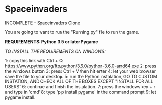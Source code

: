 # Spaceinvaders
INCOMPLETE - Spaceinvaders Clone

You are going to want to run the "Running.py" file to run the game.

**REQUIREMENTS:
Python 3.5 or later
Pygame**

_TO INSTALL THE REQUIREMENTS ON WINDOWS:_

 1: copy this link with Ctrl + C: https://www.python.org/ftp/python/3.6.0/python-3.6.0-amd64.exe
 2: press the windows button
 3: press Ctrl + V then hit enter
 4: let your web browser save the file to your desktop.
 5: run the Python instalation, GO TO CUSTOM INSTATION, AND CHECK ALL OF THE BOXES EXCEPT "INSTALL FOR ALL USERS"
 6: continue and finish the instalation.
 7: press the windows key + r and type in 'cmd'
 8: type 'pip install pygame' in the command prompt
 9: let pygame install.
